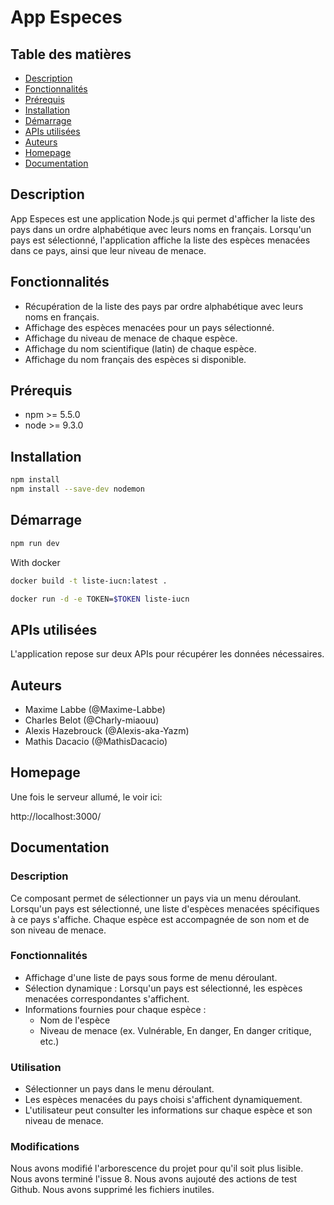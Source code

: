 # App Especes

## Table des matières

-   [Description](#description)
-   [Fonctionnalités](#fonctionnalités)
-   [Prérequis](#prérequis)
-   [Installation](#installation)
-   [Démarrage](#démarrage)
-   [APIs utilisées](#apis-utilisées)
-   [Auteurs](#auteurs)
-   [Homepage](#homepage)
-   [Documentation](#documentation)

## Description

App Especes est une application Node.js qui permet d'afficher la liste des pays dans un ordre alphabétique avec leurs noms en français. Lorsqu'un pays est sélectionné, l'application affiche la liste des espèces menacées dans ce pays, ainsi que leur niveau de menace.

## Fonctionnalités

-   Récupération de la liste des pays par ordre alphabétique avec leurs noms en français.
-   Affichage des espèces menacées pour un pays sélectionné.
-   Affichage du niveau de menace de chaque espèce.
-   Affichage du nom scientifique (latin) de chaque espèce.
-   Affichage du nom français des espèces si disponible.

## Prérequis

-   npm >= 5.5.0
-   node >= 9.3.0

## Installation

```sh
npm install
npm install --save-dev nodemon
```

## Démarrage

```sh
npm run dev
```

With docker

```sh
docker build -t liste-iucn:latest .
```

```sh
docker run -d -e TOKEN=$TOKEN liste-iucn
```

## APIs utilisées

L'application repose sur deux APIs pour récupérer les données nécessaires.

## Auteurs

-   Maxime Labbe (@Maxime-Labbe)
-   Charles Belot (@Charly-miaouu)
-   Alexis Hazebrouck (@Alexis-aka-Yazm)
-   Mathis Dacacio (@MathisDacacio)

## Homepage

Une fois le serveur allumé, le voir ici:

http://localhost:3000/

## Documentation

### Description

Ce composant permet de sélectionner un pays via un menu déroulant. Lorsqu'un pays est sélectionné, une liste d'espèces menacées spécifiques à ce pays s'affiche. Chaque espèce est accompagnée de son nom et de son niveau de menace.

### Fonctionnalités

-   Affichage d'une liste de pays sous forme de menu déroulant.
-   Sélection dynamique : Lorsqu'un pays est sélectionné, les espèces menacées correspondantes s'affichent.
-   Informations fournies pour chaque espèce :
    -   Nom de l'espèce
    -   Niveau de menace (ex. Vulnérable, En danger, En danger critique, etc.)

### Utilisation

-   Sélectionner un pays dans le menu déroulant.
-   Les espèces menacées du pays choisi s'affichent dynamiquement.
-   L'utilisateur peut consulter les informations sur chaque espèce et son niveau de menace.

### Modifications

Nous avons modifié l'arborescence du projet pour qu'il soit plus lisible.
Nous avons terminé l'issue 8.
Nous avons aujouté des actions de test Github.
Nous avons supprimé les fichiers inutiles.
